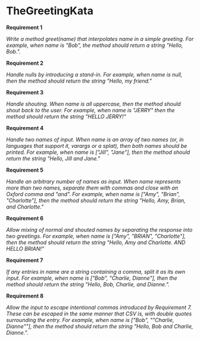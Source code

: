 # TheGreetingKata

**Requirement 1**

_Write a method greet(name) that interpolates name in a simple greeting. For example, when name is "Bob", the method should return a string "Hello, Bob."._

**Requirement 2**

_Handle nulls by introducing a stand-in. For example, when name is null, then the method should return the string "Hello, my friend."_

**Requirement 3**

_Handle shouting. When name is all uppercase, then the method should shout back to the user. For example, when name is "JERRY" then the method should return the string "HELLO JERRY!"_

**Requirement 4**

_Handle two names of input. When name is an array of two names (or, in languages that support it, varargs or a splat), then both names should be printed. For example, when name is ["Jill", "Jane"], then the method should return the string "Hello, Jill and Jane."_

**Requirement 5**

_Handle an arbitrary number of names as input. When name represents more than two names, separate them with commas and close with an Oxford comma and "and". For example, when name is ["Amy", "Brian", "Charlotte"], then the method should return the string "Hello, Amy, Brian, and Charlotte."_

**Requirement 6**

_Allow mixing of normal and shouted names by separating the response into two greetings. For example, when name is ["Amy", "BRIAN", "Charlotte"], then the method should return the string "Hello, Amy and Charlotte. AND HELLO BRIAN!"_

**Requirement 7**

_If any entries in name are a string containing a comma, split it as its own input. For example, when name is ["Bob", "Charlie, Dianne"], then the method should return the string "Hello, Bob, Charlie, and Dianne."._

**Requirement 8**

_Allow the input to escape intentional commas introduced by Requirement 7. These can be escaped in the same manner that CSV is, with double quotes surrounding the entry. For example, when name is ["Bob", "\"Charlie, Dianne\""], then the method should return the string "Hello, Bob and Charlie, Dianne."._
